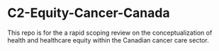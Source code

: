 # C2-Equity-Cancer-Canada
This repo is for the a rapid scoping review on the conceptualization of health and healthcare equity within the Canadian cancer care sector.
